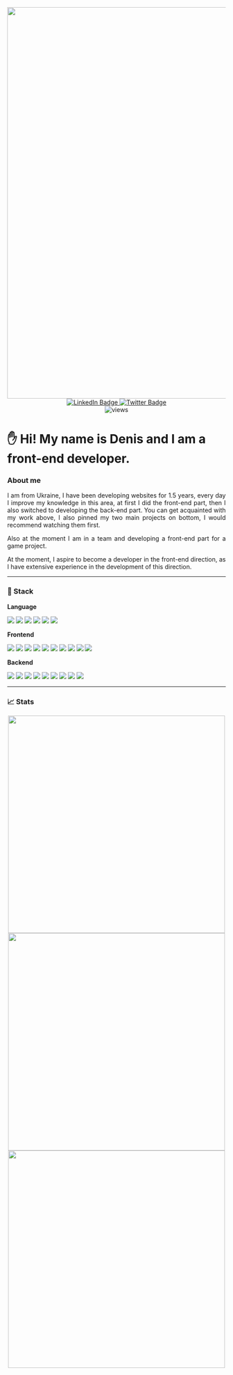 <div id="header" align="center">  
<img src="https://media0.giphy.com/media/fsoCk5kgOcYMM/giphy.gif?cid=ecf05e47y38n06hvrnh496plj2n0uyfz01oo9fo07lsc2hu1&rid=giphy.gif&ct=g" width="900"/> 
</div>
<div id="badges" align="center">  
<a href="https://www.linkedin.com/in/sinedviper"> 
<img src="https://img.shields.io/badge/LinkedIn-blue?style=for-the-badge&logo=linkedin&logoColor=white" alt="LinkedIn Badge"/> 
</a> 
<a href="https://www.t.me/sinedviper"> 
<img src="https://img.shields.io/badge/Telegram-purple?style=for-the-badge&logo=telegram&logoColor=white" alt="Twitter Badge"/> 
</a>
</div>
<div  align="center">
<img src="https://komarev.com/ghpvc/?username=sinedviper&style=flat-square&color=orange" alt="views"/>
</div>
 
# :raised_hand: Hi! My name is Denis and I am a front-end developer.

### About me
<p align="justify">I am from Ukraine, I have been developing websites for 1.5 years, every day I improve my knowledge in this area, at first I did the front-end part, then I also switched to developing the back-end part. You can get acquainted with my work above, I also pinned my two main projects on bottom, I would recommend watching them first.</p>
<p align="justify">Also at the moment I am in a team and developing a front-end part for a game project.</p>
<p align="justify" >At the moment, I aspire to become a developer in the front-end direction, as I have extensive experience in the development of this direction.</p>

---

### :floppy_disk: Stack
<div align="left" >
<p><strong>Language</strong></p>
<p>
<img src="https://img.shields.io/badge/javascript-%23323330.svg?style=for-the-badge&logo=javascript&logoColor=%23F7DF1E"/>
<img src="https://img.shields.io/badge/typescript-%23007ACC.svg?style=for-the-badge&logo=typescript&logoColor=white"/>
<img src="https://img.shields.io/badge/-SQL-%23007ACC?style=for-the-badge"/>
<img src="https://img.shields.io/badge/html5-%23E34F26.svg?style=for-the-badge&logo=html5&logoColor=white"/>
<img src="https://img.shields.io/badge/css3-%231572B6.svg?style=for-the-badge&logo=css3&logoColor=white"/>
<img src="https://img.shields.io/badge/SASS-hotpink.svg?style=for-the-badge&logo=SASS&logoColor=white"/>
</p>
<p><strong>Frontend</strong></p>
<p>
<img src="https://img.shields.io/badge/react-%2320232a.svg?style=for-the-badge&logo=react&logoColor=%2361DAFB"/>
<img src="https://img.shields.io/badge/Next-black?style=for-the-badge&logo=next.js&logoColor=white"/>
<img src="https://img.shields.io/badge/redux-%23593d88.svg?style=for-the-badge&logo=redux&logoColor=white"/>
<img src="https://img.shields.io/badge/reduxtoolkit-%23593d88.svg?style=for-the-badge&logo=redux&logoColor=white"/>
<img src="https://img.shields.io/badge/-GraphQL-E10098?style=for-the-badge&logo=graphql&logoColor=white"/>
<img src="https://img.shields.io/badge/-Axios-%23FFE953?style=for-the-badge"/>
<img src="https://img.shields.io/badge/-ApolloClient-311C87?style=for-the-badge&logo=apollo-graphql"/>
<img src="https://img.shields.io/badge/React_Router-CA4245?style=for-the-badge&logo=react-router&logoColor=white"/>
<img src="https://img.shields.io/badge/webpack-%238DD6F9.svg?style=for-the-badge&logo=webpack&logoColor=black"/>
<img src="https://img.shields.io/badge/-jest-%23C21325?style=for-the-badge&logo=jest&logoColor=white"/>
</p>
<p><strong>Backend</strong></p>
<p>
<img src="https://img.shields.io/badge/nestjs-%23E0234E.svg?style=for-the-badge&logo=nestjs&logoColor=white"/>
<img src="https://img.shields.io/badge/node.js-6DA55F?style=for-the-badge&logo=node.js&logoColor=white"/> <img src="https://img.shields.io/badge/-ApolloServer-311C87?style=for-the-badge&logo=apollo-graphql"/>
<img src="https://img.shields.io/badge/express.js-%23404d59.svg?style=for-the-badge&logo=express&logoColor=%2361DAFB"/>
<img src="https://img.shields.io/badge/-TypeGraphQL-%23C04392?style=for-the-badge"/>
<img src="https://img.shields.io/badge/-GraphQL-E10098?style=for-the-badge&logo=graphql&logoColor=white"/>
<img src="https://img.shields.io/badge/-TypeORM-%23007ACC?style=for-the-badge"/>
<img src="https://img.shields.io/badge/MongoDB-%234ea94b.svg?style=for-the-badge&logo=mongodb&logoColor=white"/>
<img src="https://img.shields.io/badge/mysql-%2300f.svg?style=for-the-badge&logo=mysql&logoColor=white"/>
</p>
</div>

---
### :chart_with_upwards_trend: Stats
<div align="center">
<img width="500px" src="https://github-readme-stats.vercel.app/api/top-langs/?username=sinedviper&layout=compact&theme=dark&hide_border=true" />
<img width="500px" src="http://github-readme-streak-stats.herokuapp.com?user=sinedviper&theme=dark&hide_border=true&border_radius=4" />
<a href="https://www.codewars.com/users/sinedviper"> 
<img width="500px" src="https://www.codewars.com/users/sinedviper/badges/large" />
</a>
</div>

